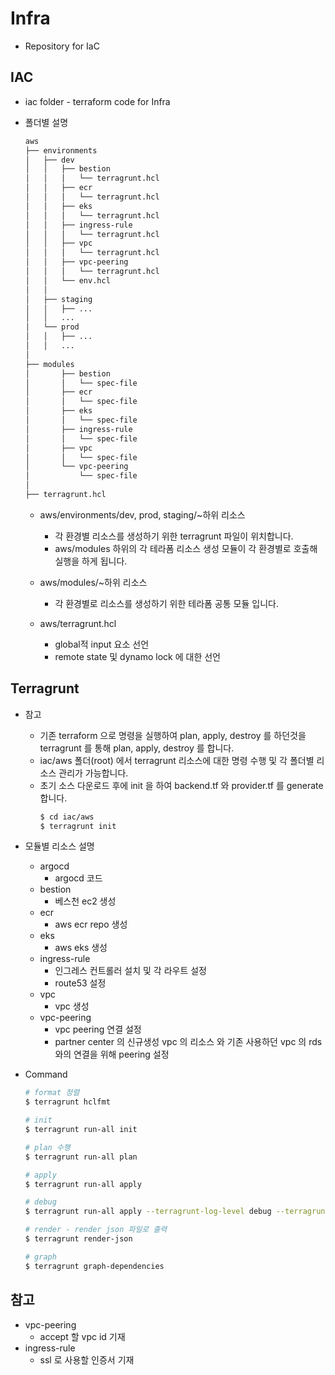 # Infra

- Repository for IaC

## IAC

- iac folder - terraform code for Infra
- 폴더별 설명

  ```bash
  aws
  ├── environments
  │   ├── dev
  │   │   ├── bestion
  │   │   │   └── terragrunt.hcl
  │   │   ├── ecr
  │   │   │   └── terragrunt.hcl
  │   │   ├── eks
  │   │   │   └── terragrunt.hcl
  │   │   ├── ingress-rule
  │   │   │   └── terragrunt.hcl
  │   │   ├── vpc
  │   │   │   └── terragrunt.hcl
  │   │   ├── vpc-peering
  │   │   │   └── terragrunt.hcl
  │   │   └── env.hcl
  │   │
  │   ├── staging
  │   │   ├── ...
  │   │   ...
  │   └── prod
  │   │   ├── ...
  │   │   ...
  │
  ├── modules
  │       ├── bestion
  │       │   └── spec-file
  │       ├── ecr
  │       │   └── spec-file
  │       ├── eks
  │       │   └── spec-file
  │       ├── ingress-rule
  │       │   └── spec-file
  │       ├── vpc
  │       │   └── spec-file
  │       └── vpc-peering
  │           └── spec-file
  │
  ├── terragrunt.hcl

  ```

  - aws/environments/dev, prod, staging/~하위 리소스

    - 각 환경별 리소스를 생성하기 위한 terragrunt 파일이 위치합니다.
    - aws/modules 하위의 각 테라폼 리소스 생성 모듈이 각 환경별로 호출해 실행을 하게 됩니다.

  - aws/modules/~하위 리소스

    - 각 환경별로 리소스를 생성하기 위한 테라폼 공통 모듈 입니다.

  - aws/terragrunt.hcl
    - global적 input 요소 선언
    - remote state 및 dynamo lock 에 대한 선언

## Terragrunt

- 참고

  - 기존 terraform 으로 명령을 실행하여 plan, apply, destroy 를 하던것을 terragrunt 를 통해 plan, apply, destroy 를 합니다.
  - iac/aws 폴더(root) 에서 terragrunt 리소스에 대한 명령 수행 및 각 폴더별 리소스 관리가 가능합니다.
  - 초기 소스 다운로드 후에 init 을 하여 backend.tf 와 provider.tf 를 generate 합니다.
    ```bash
    $ cd iac/aws
    $ terragrunt init
    ```

- 모듈별 리소스 설명

  - argocd
    - argocd 코드
  - bestion
    - 베스천 ec2 생성
  - ecr
    - aws ecr repo 생성
  - eks
    - aws eks 생성
  - ingress-rule
    - 인그레스 컨트롤러 설치 및 각 라우트 설정
    - route53 설정
  - vpc
    - vpc 생성
  - vpc-peering
    - vpc peering 연결 설정
    - partner center 의 신규생성 vpc 의 리소스 와 기존 사용하던 vpc 의 rds 와의 연결을 위해 peering 설정

- Command

  ```bash
  # format 정렬
  $ terragrunt hclfmt

  # init
  $ terragrunt run-all init

  # plan 수행
  $ terragrunt run-all plan

  # apply
  $ terragrunt run-all apply

  # debug
  $ terragrunt run-all apply --terragrunt-log-level debug --terragrunt-debug

  # render - render json 파일로 출력
  $ terragrunt render-json

  # graph
  $ terragrunt graph-dependencies
  ```

## 참고

- vpc-peering
  - accept 할 vpc id 기재
- ingress-rule
  - ssl 로 사용할 인증서 기재
